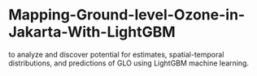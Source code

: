 # Mapping-Ground-level-Ozone-in-Jakarta-With-LightGBM
to analyze and discover potential for estimates, spatial-temporal distributions, and predictions of GLO using LightGBM machine learning.
